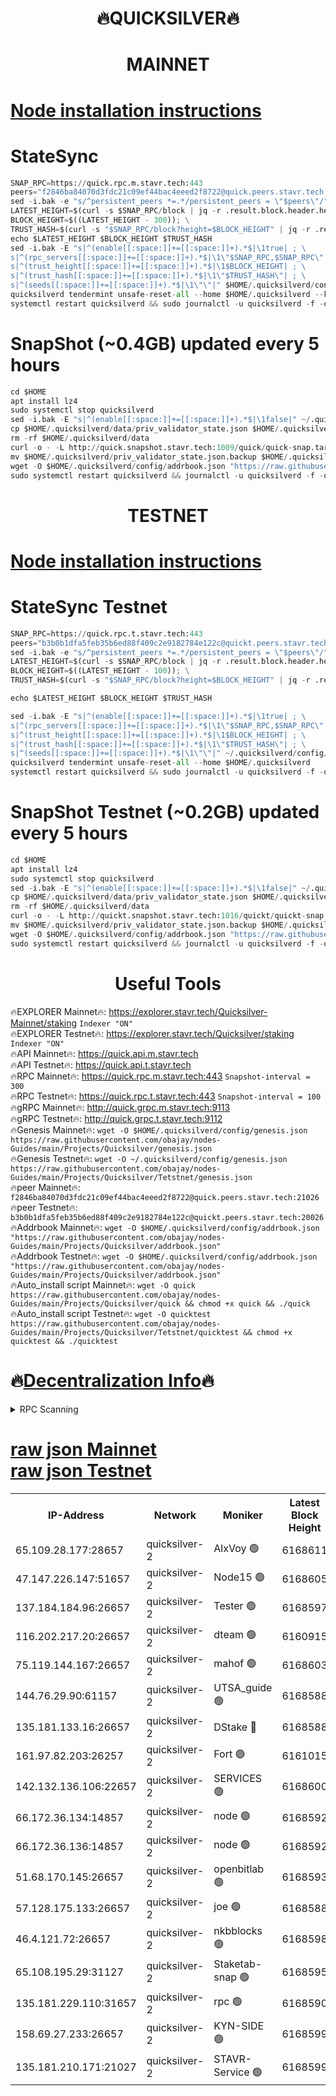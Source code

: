 <h1 align="center"> 🔥QUICKSILVER🔥</h1>

<h1 align="center"> MAINNET</h1>

[Node installation instructions](https://github.com/obajay/nodes-Guides/tree/main/Projects/Quicksilver)
=

# StateSync
```python
SNAP_RPC=https://quick.rpc.m.stavr.tech:443
peers="f2846ba84070d3fdc21c09ef44bac4eeed2f8722@quick.peers.stavr.tech:21026"
sed -i.bak -e "s/^persistent_peers *=.*/persistent_peers = \"$peers\"/" $HOME/.quicksilverd/config/config.toml
LATEST_HEIGHT=$(curl -s $SNAP_RPC/block | jq -r .result.block.header.height); \
BLOCK_HEIGHT=$((LATEST_HEIGHT - 300)); \
TRUST_HASH=$(curl -s "$SNAP_RPC/block?height=$BLOCK_HEIGHT" | jq -r .result.block_id.hash)
echo $LATEST_HEIGHT $BLOCK_HEIGHT $TRUST_HASH
sed -i.bak -E "s|^(enable[[:space:]]+=[[:space:]]+).*$|\1true| ; \
s|^(rpc_servers[[:space:]]+=[[:space:]]+).*$|\1\"$SNAP_RPC,$SNAP_RPC\"| ; \
s|^(trust_height[[:space:]]+=[[:space:]]+).*$|\1$BLOCK_HEIGHT| ; \
s|^(trust_hash[[:space:]]+=[[:space:]]+).*$|\1\"$TRUST_HASH\"| ; \
s|^(seeds[[:space:]]+=[[:space:]]+).*$|\1\"\"|" $HOME/.quicksilverd/config/config.toml
quicksilverd tendermint unsafe-reset-all --home $HOME/.quicksilverd --keep-addr-book
systemctl restart quicksilverd && sudo journalctl -u quicksilverd -f -o cat
```

# SnapShot (~0.4GB) updated every 5 hours
```python
cd $HOME
apt install lz4
sudo systemctl stop quicksilverd
sed -i.bak -E "s|^(enable[[:space:]]+=[[:space:]]+).*$|\1false|" ~/.quicksilverd/config/config.toml
cp $HOME/.quicksilverd/data/priv_validator_state.json $HOME/.quicksilverd/priv_validator_state.json.backup
rm -rf $HOME/.quicksilverd/data
curl -o - -L http://quick.snapshot.stavr.tech:1009/quick/quick-snap.tar.lz4 | lz4 -c -d - | tar -x -C $HOME/.quicksilverd --strip-components 2
mv $HOME/.quicksilverd/priv_validator_state.json.backup $HOME/.quicksilverd/data/priv_validator_state.json
wget -O $HOME/.quicksilverd/config/addrbook.json "https://raw.githubusercontent.com/obajay/nodes-Guides/main/Projects/Quicksilver/addrbook.json"
sudo systemctl restart quicksilverd && journalctl -u quicksilverd -f -o cat
```

<h1 align="center"> TESTNET</h1>

[Node installation instructions](https://github.com/obajay/nodes-Guides/tree/main/Projects/Quicksilver/Tetstnet)
=

# StateSync Testnet
```python
SNAP_RPC=https://quick.rpc.t.stavr.tech:443
peers="b3b0b1dfa5feb35b6ed88f409c2e9182784e122c@quickt.peers.stavr.tech:20026"
sed -i.bak -e "s/^persistent_peers *=.*/persistent_peers = \"$peers\"/" $HOME/.quicksilverd/config/config.toml
LATEST_HEIGHT=$(curl -s $SNAP_RPC/block | jq -r .result.block.header.height); \
BLOCK_HEIGHT=$((LATEST_HEIGHT - 100)); \
TRUST_HASH=$(curl -s "$SNAP_RPC/block?height=$BLOCK_HEIGHT" | jq -r .result.block_id.hash)

echo $LATEST_HEIGHT $BLOCK_HEIGHT $TRUST_HASH

sed -i.bak -E "s|^(enable[[:space:]]+=[[:space:]]+).*$|\1true| ; \
s|^(rpc_servers[[:space:]]+=[[:space:]]+).*$|\1\"$SNAP_RPC,$SNAP_RPC\"| ; \
s|^(trust_height[[:space:]]+=[[:space:]]+).*$|\1$BLOCK_HEIGHT| ; \
s|^(trust_hash[[:space:]]+=[[:space:]]+).*$|\1\"$TRUST_HASH\"| ; \
s|^(seeds[[:space:]]+=[[:space:]]+).*$|\1\"\"|" ~/.quicksilverd/config/config.toml
quicksilverd tendermint unsafe-reset-all --home $HOME/.quicksilverd
systemctl restart quicksilverd && sudo journalctl -u quicksilverd -f -o cat

```

# SnapShot Testnet (~0.2GB) updated every 5 hours
```python
cd $HOME
apt install lz4
sudo systemctl stop quicksilverd
sed -i.bak -E "s|^(enable[[:space:]]+=[[:space:]]+).*$|\1false|" ~/.quicksilverd/config/config.toml
cp $HOME/.quicksilverd/data/priv_validator_state.json $HOME/.quicksilverd/priv_validator_state.json.backup
rm -rf $HOME/.quicksilverd/data
curl -o - -L http://quickt.snapshot.stavr.tech:1016/quickt/quickt-snap.tar.lz4 | lz4 -c -d - | tar -x -C $HOME/.quicksilverd --strip-components 2
mv $HOME/.quicksilverd/priv_validator_state.json.backup $HOME/.quicksilverd/data/priv_validator_state.json
wget -O $HOME/.quicksilverd/config/addrbook.json "https://raw.githubusercontent.com/obajay/nodes-Guides/main/Projects/Quicksilver/Tetstnet/addrbook.json"
sudo systemctl restart quicksilverd && journalctl -u quicksilverd -f -o cat
```
 <h1 align="center"> Useful Tools</h1>

🔥EXPLORER Mainnet🔥:        https://explorer.stavr.tech/Quicksilver-Mainnet/staking    `Indexer "ON"` \
🔥EXPLORER Testnet🔥:        https://explorer.stavr.tech/Quicksilver/staking	        `Indexer "ON"` \
🔥API Mainnet🔥: 			 https://quick.api.m.stavr.tech \
🔥API Testnet🔥: 			 https://quick.api.t.stavr.tech \
🔥RPC Mainnet🔥:             https://quick.rpc.m.stavr.tech:443              `Snapshot-interval = 300` \
🔥RPC Testnet🔥:             https://quick.rpc.t.stavr.tech:443              `Snapshot-interval = 100` \
🔥gRPC Mainnet🔥:                    http://quick.grpc.m.stavr.tech:9113 \
🔥gRPC Testnet🔥:                    http://quick.grpc.t.stavr.tech:9112 \
🔥Genesis Mainnet🔥: `wget -O $HOME/.quicksilverd/config/genesis.json https://raw.githubusercontent.com/obajay/nodes-Guides/main/Projects/Quicksilver/genesis.json` \
🔥Genesis Testnet🔥: `wget -O ~/.quicksilverd/config/genesis.json https://raw.githubusercontent.com/obajay/nodes-Guides/main/Projects/Quicksilver/Tetstnet/genesis.json` \
🔥peer Mainnet🔥:					 `f2846ba84070d3fdc21c09ef44bac4eeed2f8722@quick.peers.stavr.tech:21026` \
🔥peer Testnet🔥:					 `b3b0b1dfa5feb35b6ed88f409c2e9182784e122c@quickt.peers.stavr.tech:20026` \
🔥Addrbook Mainnet🔥:    ```wget -O $HOME/.quicksilverd/config/addrbook.json "https://raw.githubusercontent.com/obajay/nodes-Guides/main/Projects/Quicksilver/addrbook.json"``` \
🔥Addrbook Testnet🔥:    ```wget -O $HOME/.quicksilverd/config/addrbook.json "https://raw.githubusercontent.com/obajay/nodes-Guides/main/Projects/Quicksilver/addrbook.json"``` \
🔥Auto_install script Mainnet🔥: ```wget -O quick https://raw.githubusercontent.com/obajay/nodes-Guides/main/Projects/Quicksilver/quick && chmod +x quick && ./quick``` \
🔥Auto_install script Testnet🔥: ```wget -O quicktest https://raw.githubusercontent.com/obajay/nodes-Guides/main/Projects/Quicksilver/Tetstnet/quicktest && chmod +x quicktest && ./quicktest```

🔥[Decentralization Info](https://github.com/obajay/StateSync-snapshots/tree/main/Projects/Quicksilver/Decentralization)🔥
=

<details>
<summary>RPC Scanning</summary>

<h2 align="center"> We scan nodes in real time every 4 hours. And we provide the final result of RPC endpoints.
We cannot influence the operation of these nodes in any way. </h2>


```python
If Voting Power is higher than 0 --> then the Node is a validator of the network and may be subject to attack and be a potential threat to the chain.
```
```python
We marked such validators with a red symbol
```

</details>

[raw json Mainnet](https://rpc-check.quickm.stavr.tech/quickm/rpc-quickm-result.json) \
[raw json Testnet](https://github.com/obajay/StateSync-snapshots/tree/main/Projects/Quicksilver/Rpc-Check-Testnet)
=


<table><tr><th>IP-Address</th><th>Network</th><th>Moniker</th><th>Latest Block Height</th><th>Earliest Block Height</th><th>Catching Up</th><th>Tx Index</th><th>Voting Power</th><th>Scan Time</th></tr><tr><td>65.109.28.177:28657</td><td>quicksilver-2</td><td>AlxVoy 🟢</td><td>6168611</td><td>3562001</td><td>False</td><td>off</td><td>0</td><td>2024-02-28T05:59:13.718570843UTC</td></tr><tr><td>47.147.226.147:51657</td><td>quicksilver-2</td><td>Node15 🟢</td><td>6168605</td><td>5151648</td><td>False</td><td>off</td><td>0</td><td>2024-02-28T05:58:38.486420288UTC</td></tr><tr><td>137.184.184.96:26657</td><td>quicksilver-2</td><td>Tester 🟢</td><td>6168597</td><td>5550692</td><td>False</td><td>off</td><td>0</td><td>2024-02-28T05:57:46.039497765UTC</td></tr><tr><td>116.202.217.20:26657</td><td>quicksilver-2</td><td>dteam 🟢</td><td>6160915</td><td>5581001</td><td>False</td><td>on</td><td>0</td><td>2024-02-28T05:58:14.392190282UTC</td></tr><tr><td>75.119.144.167:26657</td><td>quicksilver-2</td><td>mahof 🟢</td><td>6168603</td><td>5654794</td><td>False</td><td>on</td><td>0</td><td>2024-02-28T05:58:22.939233606UTC</td></tr><tr><td>144.76.29.90:61157</td><td>quicksilver-2</td><td>UTSA_guide 🟢</td><td>6168588</td><td>5743301</td><td>False</td><td>on</td><td>0</td><td>2024-02-28T05:56:54.351930931UTC</td></tr><tr><td>135.181.133.16:26657</td><td>quicksilver-2</td><td>DStake 🔴</td><td>6168588</td><td>5807001</td><td>False</td><td>on</td><td>79670</td><td>2024-02-28T05:56:53.841314362UTC</td></tr><tr><td>161.97.82.203:26257</td><td>quicksilver-2</td><td>Fort 🟢</td><td>6161015</td><td>5863421</td><td>False</td><td>on</td><td>0</td><td>2024-02-28T05:56:51.361610427UTC</td></tr><tr><td>142.132.136.106:22657</td><td>quicksilver-2</td><td>SERVICES 🟢</td><td>6168600</td><td>5920001</td><td>False</td><td>on</td><td>0</td><td>2024-02-28T05:58:06.027195641UTC</td></tr><tr><td>66.172.36.134:14857</td><td>quicksilver-2</td><td>node 🟢</td><td>6168592</td><td>5950756</td><td>False</td><td>on</td><td>0</td><td>2024-02-28T05:57:19.131826514UTC</td></tr><tr><td>66.172.36.136:14857</td><td>quicksilver-2</td><td>node 🟢</td><td>6168592</td><td>5950756</td><td>False</td><td>on</td><td>0</td><td>2024-02-28T05:57:19.939221080UTC</td></tr><tr><td>51.68.170.145:26657</td><td>quicksilver-2</td><td>openbitlab 🟢</td><td>6168593</td><td>5981220</td><td>False</td><td>on</td><td>0</td><td>2024-02-28T05:57:26.347300269UTC</td></tr><tr><td>57.128.175.133:26657</td><td>quicksilver-2</td><td>joe 🟢</td><td>6168588</td><td>6039778</td><td>False</td><td>on</td><td>0</td><td>2024-02-28T05:56:54.671752309UTC</td></tr><tr><td>46.4.121.72:26657</td><td>quicksilver-2</td><td>nkbblocks 🟢</td><td>6168598</td><td>6056301</td><td>False</td><td>on</td><td>0</td><td>2024-02-28T05:57:54.550413845UTC</td></tr><tr><td>65.108.195.29:31127</td><td>quicksilver-2</td><td>Staketab-snap 🟢</td><td>6168595</td><td>6075001</td><td>False</td><td>off</td><td>0</td><td>2024-02-28T05:57:38.990037975UTC</td></tr><tr><td>135.181.229.110:31657</td><td>quicksilver-2</td><td>rpc 🟢</td><td>6168590</td><td>6133480</td><td>False</td><td>on</td><td>0</td><td>2024-02-28T05:57:07.656788245UTC</td></tr><tr><td>158.69.27.233:26657</td><td>quicksilver-2</td><td>KYN-SIDE 🟢</td><td>6168599</td><td>6159001</td><td>False</td><td>on</td><td>0</td><td>2024-02-28T05:57:59.245157305UTC</td></tr><tr><td>135.181.210.171:21027</td><td>quicksilver-2</td><td>STAVR-Service 🟢</td><td>6168599</td><td>6159001</td><td>False</td><td>on</td><td>0</td><td>2024-02-28T05:58:01.667960374UTC</td></tr></table>

